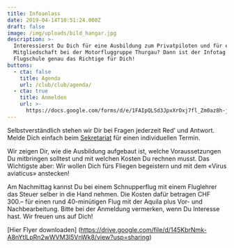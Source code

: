 ```yaml
---
title: Infoanlass
date: 2019-04-14T10:51:24.000Z
draft: false
image: /img/uploads/bild_hangar.jpg
description: >-
  Interessierst Du Dich für eine Ausbildung zum Privatpiloten und für eine
  Mitgliedschaft bei der Motorfluggruppe Thurgau? Dann ist der Infotag der
  Flugschule genau das Richtige für Dich!
buttons:
  - cta: false
    title: Agenda
    url: /club/club/agenda/
  - cta: true
    title: Anmelden
    url: >-
      https://docs.google.com/forms/d/e/1FAIpQLSd3JpxXrOxj7fl_Zm0az8h-jQsAsB1TOEE2-HsOPYoi29qRUw/viewform
---
```

Selbstverständlich stehen wir Dir bei Fragen jederzeit Red' und Antwort. Melde Dich einfach beim [Sekretariat](mailto:sekretariat@mfgt.ch) für einen individuellen Termin.

Wir zeigen Dir, wie die Ausbildung aufgebaut ist, welche Voraussetzungen Du mitbringen solltest und mit welchen Kosten Du rechnen musst. Das Wichtigste aber: Wir wollen Dich fürs Fliegen begeistern und mit dem «Virus aviaticus» anstecken!

Am Nachmittag kannst Du bei einem Schnupperflug mit einem Fluglehrer das Steuer selber in die Hand nehmen. Die Kosten dafür betragen CHF 300.– für einen rund 40-minütigen Flug mit der Aquila plus Vor- und Nachbearbeitung. Bitte bei der Anmeldung vermerken, wenn Du Interesse hast. Wir freuen uns auf Dich!

[Hier Flyer downloaden] (https://drive.google.com/file/d/145KbrNmk-A8nYtlLpRn2wWVM3l5VnWk8/view?usp=sharing)
